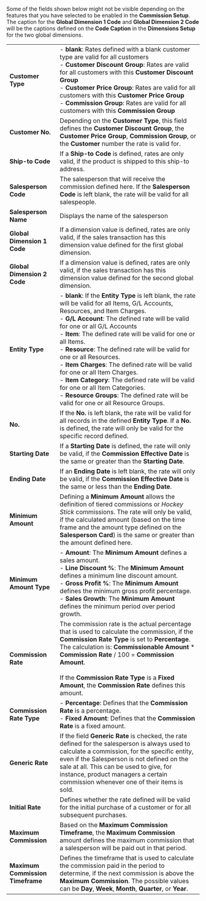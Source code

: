 Some of the fields shown below might not be visible depending on the features that you have selected to be enabled in the **Commission Setup**. The caption for the **Global Dimension 1 Code** and **Global Dimension 2 Code** will be the captions defined on the **Code Caption** in the **Dimensions Setup** for the two global dimensions.

|                                  |                                                                                                                       |
|----------------------------------|-----------------------------------------------------------------------------------------------------------------------|
| **Customer Type**                | - **blank**: Rates defined with a blank customer type are valid for all customers<br>- **Customer Discount Group**: Rates are valid for all customers with this **Customer Discount Group**<br>- **Customer Price Group**: Rates are valid for all customers with this **Customer Price Group**<br>- **Commission Group**: Rates are valid for all customers with this **Commission Group** |
| **Customer No.**                 | Depending on the **Customer Type**, this field defines the **Customer Discount Group**, the **Customer Price Group**, **Commission Group**, or the **Customer** number the rate is valid for. |
| **Ship-to Code**                 | If a **Ship-to Code** is defined, rates are only valid, if the product is shipped to this ship-to address.            |
| **Salesperson Code**             | The salesperson that will receive the commission defined here. If the **Salesperson Code** is left blank, the rate will be valid for all salespeople. |
| **Salesperson Name**             | Displays the name of the salesperson                                                                                  |
| **Global Dimension 1 Code**      | If a dimension value is defined, rates are only valid, if the sales transaction has this dimension value defined for the first global dimension. |
| **Global Dimension 2 Code**      | If a dimension value is defined, rates are only valid, if the sales transaction has this dimension value defined for the second global dimension. |
| **Entity Type**                  | - **blank**: If the **Entity Type** is left blank, the rate will be valid for all Items, G/L Accounts, Resources, and Item Charges.<br>- **G/L Account**: The defined rate will be valid for one or all G/L Accounts<br>- **Item**: The defined rate will be valid for one or all Items.<br>- **Resource**: The defined rate will be valid for one or all Resources.<br>- **Item Charges**: The defined rate will be valid for one or all Item Charges.<br>- **Item Category**: The defined rate will be valid for one or all Item Categories.<br>- **Resource Groups**: The defined rate will be valid for one or all Resource Groups. |
| **No.**                          | If the **No.** is left blank, the rate will be valid for all records in the defined **Entity Type**. If a **No.** is defined, the rate will only be valid for the specific record defined. |
| **Starting Date**                | If a **Starting Date** is defined, the rate will only be valid, if the **Commission Effective Date** is the same or greater than the **Starting Date**. |
| **Ending Date**                  | If an **Ending Date** is left blank, the rate will only be valid, if the **Commission Effective Date** is the same or less than the **Ending Date**. |
| **Minimum Amount**               | Defining a **Minimum Amount** allows the definition of tiered commissions or *Hockey Stick* commissions. The rate will only be valid, if the calculated amount (based on the time frame and the amount type defined on the **Salesperson Card**) is the same or greater than the amount defined here. |
| **Minimum Amount Type**          | - **Amount**: The **Minimum Amount** defines a sales amount.<br>- **Line Discount %**: The **Minimum Amount** defines a minimum line discount amount.<br> - **Gross Profit %**: The **Minimum Amount** defines the minimum gross profit percentage.<br>- **Sales Growth**: The **Minimum Amount** defines the minimum period over period growth. |
| **Commission Rate**              | The commission rate is the actual percentage that is used to calculate the commission, if the **Commission Rate Type** is set to **Percentage**. The calculation is: **Commissionable Amount** * **Commission Rate** / 100 = **Commission Amount**.<br><br>If the **Commission Rate Type** is a **Fixed Amount**, the **Commission Rate** defines this amount. |
| **Commission Rate Type**         | - **Percentage**: Defines that the **Commission Rate** is a percentage.<br>- **Fixed Amount**: Defines that the **Commission Rate** is a fixed amount. |
| **Generic Rate**                 | If the field **Generic Rate** is checked, the rate defined for the salesperson is always used to calculate a commission, for the specific entity, even if the Salesperson is not defined on the sale at all. This can be used to give, for instance, product managers a certain commission whenever one of their items is sold. |
| **Initial Rate**                 | Defines whether the rate defined will be valid for the initial purchase of a customer or for all subsequent purchases. |
| **Maximum Commission**           | Based on the **Maximum Commission Timeframe**, the **Maximum Commission** amount defines the maximum commission that a salesperson will be paid out in that period. |
| **Maximum Commission Timeframe** | Defines the timeframe that is used to calculate the commission paid in the period to determine, if the next commission is above the **Maximum Commission**. The possible values can be **Day**, **Week**, **Month**, **Quarter**, or **Year**. |
